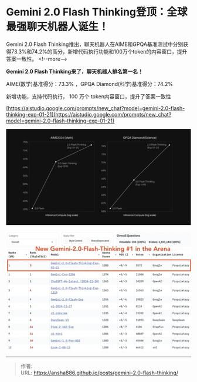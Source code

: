 # Gemini 2.0 Flash Thinking登顶：全球最强聊天机器人诞生！

Gemini 2.0 Flash Thinking推出，聊天机器人在AIME和GPQA基准测试中分别获得73.3%和74.2%的高分，新增代码执行功能和100万个token的内容窗口，提升答案一致性。
&lt;!--more--&gt;

**Gemini 2.0 Flash Thinking来了，聊天机器人排名第一名！**

AIME(数学)基准得分：73.3% ，GPQA Diamond(科学)基准得分：74.2%

新增功能，支持代码执行， 100 万个 token内容窗口，提升了答案一致性

[https://aistudio.google.com/prompts/new_chat?model=gemini-2.0-flash-thinking-exp-01-21](https://aistudio.google.com/prompts/new_chat?model=gemini-2.0-flash-thinking-exp-01-21)

![](https://raw.githubusercontent.com/ansha886/blog-images/master/Gemini-2-0-Flash-Thinking-1.webp)

![](https://raw.githubusercontent.com/ansha886/blog-images/master/Gemini-2-0-Flash-Thinking-2.webp)


---

> 作者:   
> URL: https://ansha886.github.io/posts/gemini-2.0-flash-thinking/  

